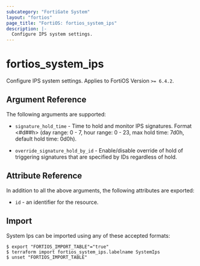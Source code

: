 ```yaml
---
subcategory: "FortiGate System"
layout: "fortios"
page_title: "FortiOS: fortios_system_ips"
description: |-
  Configure IPS system settings.
---
```


# fortios_system_ips
Configure IPS system settings. Applies to FortiOS Version `>= 6.4.2`.

## Argument Reference

The following arguments are supported:

* `signature_hold_time` - Time to hold and monitor IPS signatures. Format <#d##h> (day range: 0 - 7, hour range: 0 - 23, max hold time: 7d0h, default hold time: 0d0h).

* `override_signature_hold_by_id` - Enable/disable override of hold of triggering signatures that are specified by IDs regardless of hold.


## Attribute Reference

In addition to all the above arguments, the following attributes are exported:
* `id` - an identifier for the resource.

## Import

System Ips can be imported using any of these accepted formats:
```
$ export "FORTIOS_IMPORT_TABLE"="true"
$ terraform import fortios_system_ips.labelname SystemIps
$ unset "FORTIOS_IMPORT_TABLE"
```

